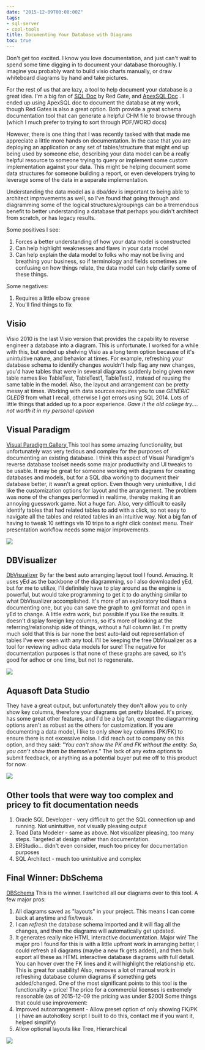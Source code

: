 ```yaml
---
date: "2015-12-09T00:00:00Z"
tags:
- sql-server
- cool-tools
title: Documenting Your Database with Diagrams
toc: true
---
```


Don't get too excited. I know you love documentation, and just can't wait to spend some time digging in to document your database thoroughly. I imagine you probably want to build visio charts manually, or draw whiteboard diagrams by hand and take pictures.

For the rest of us that are lazy, a tool to help document your database is a great idea. I'm a big fan of [SQL Doc](https://www.red-gate.com/products/sql-development/sql-doc/) by Red Gate, and [ApexSQL Doc](http://www.apexsql.com/sql_tools_doc.aspx) . I ended up using ApexSQL doc to document the database at my work, though Red Gates is also a great option. Both provide a great schema documentation tool that can generate a helpful CHM file to browse through (which I much prefer to trying to sort through PDF/WORD docs)

However, there is one thing that I was recently tasked with that made me appreciate a little more hands on documentation. In the case that you are deploying an application or any set of tables/structure that might end up being used by someone else, describing your data model can be a really helpful resource to someone trying to query or implement some custom implementation against your data. This might be helping document some data structures for someone building a report, or even developers trying to leverage some of the data in a separate implementation.

Understanding the data model as a dba/dev is important to being able to architect improvements as well, so I've found that going through and diagramming some of the logical structures/groupings can be a tremendous benefit to better understanding a database that perhaps you didn't architect from scratch, or has legacy results.

Some positives I see:

1.  Forces a better understanding of how your data model is constructed
2.  Can help highlight weaknesses and flaws in your data model
3.  Can help explain the data model to folks who may not be living and breathing your business, so if terminology and fields sometimes are confusing on how things relate, the data model can help clarify some of these things.

Some negatives:

1.  Requires a little elbow grease
2.  You'll find things to fix

## Visio

Visio 2010 is the last Visio version that provides the capability to reverse engineer a database into a diagram. This is unfortunate. I worked for a while with this, but ended up shelving Visio as a long term option because of it's unintuitive nature, and behavior at times. For example, refreshing your database schema to identify changes wouldn't help flag any new changes, you'd have tables that were in several diagrams suddenly being given new table names like TableTest, TableTest1, TableTest2, instead of reusing the same table in the model. Also, the layout and arrangement can be pretty messy at times. Working with data sources requires you to use _GENERIC OLEDB_ from what I recall, otherwise I got errors using SQL 2014. Lots of little things that added up to a poor experience.
_Gave it the old college try.... not worth it in my personal opinion_

## Visual Paradigm

[Visual Paradigm Gallery ](http://www.visual-paradigm.com/VPGallery/)
This tool has some amazing functionality, but unfortunately was very tedious and complex for the purposes of documenting an existing database. I think this aspect of Visual Paradigm's reverse database toolset needs some major productivity and UI tweaks to be usable. It may be great for someone working with diagrams for creating databases and models, but for a SQL dba working to document their database better, it wasn't a great option.
Even though very unintuitive, I did like the customization options for layout and the arrangement. The problem was none of the changes performed in realtime, thereby making it an annoying guesswork game. Not a huge fan. Also, very difficult to easily identify tables that had related tables to add with a click, so not easy to navigate all the tables and related tables in an intuitive way.
Not a big fan of having to tweak 10 settings via 10 trips to a right click context menu. Their presentation workflow needs some major improvements.

![](/images/visual-paradigm_e6bwlj_soeslm.jpg)

## DBVisualizer

[DbVisualizer](http://www.dbvis.com/)
By far the best auto arranging layout tool I found. Amazing. It uses yEd as the backbone of the diagramming, so I also downloaded yEd, but for me to utilize, I'll definitely have to play around as the engine is powerful, but would take programming to get it to do anything similar to what DbVisualizer accomplished. It's more of an exploratory tool than a documenting one, but you can save the graph to .gml format and open in yEd to change. A little extra work, but possible if you like the results. It doesn't display foreign key columns, so it's more of looking at the referring/relationship side of things, without a full column list.
I'm pretty much sold that this is bar none the best auto-laid out representation of tables I've ever seen with any tool. I'll be keeping the free DbVisualizer as a tool for reviewing adhoc data models for sure!
The negative for documentation purposes is that none of these graphs are saved, so it's good for adhoc or one time, but not to regenerate.

![](/images/dbvisualizer_ye4k4t.jpg)

## Aquasoft Data Studio

They have a great output, but unfortunately they don't allow you to only show key columns, therefore your diagrams get pretty bloated. It's pricey, has some great other features, and I'd be a big fan, except the diagramming options aren't as robust as the others for customization. If you are documenting a data model, I like to only show key columns (PK/FK) to ensure there is not excessive noise.
I did reach out to company on this option, and they said:
_"You can't show the PK and FK without the entity. So, you can't show them be themselves."_
The lack of any extra options to submit feedback, or anything as a potential buyer put me off to this product for now.

![](/images/aquasoft-data-studio_plr7hu.jpg)

## Other tools that were way too complex and pricey to fit documentation needs

1.  Oracle SQL Developer - very difficult to get the SQL connection up and running. Not unintuitive, not visually pleasing output
2.  Toad Data Modeler - same as above. Not visualizer pleasing, too many steps. Targeted at design rather than documentation.
3.  ERStudio... didn't even consider, much too pricey for documentation purposes
4.  SQL Architect - much too unintuitive and complex

## Final Winner: DbSchema

[DBSchema](http://www.dbschema.com/)
This is the winner. I switched all our diagrams over to this tool.
A few major pros:

1.  All diagrams saved as "layouts" in your project. This means I can come back at anytime and fix/tweak.
2.  I can _refresh_ the database schema imported and it will flag all the changes, and then the diagrams will automatically get updated.
3.  It generates really nice HTML interactive documentation. Major win!
The major pro I found for this is with a little upfront work in arranging better, I could refresh all diagrams (maybe a new fk gets added), and then bulk export all these as HTML interactive database diagrams with full detail. You can hover over the FK lines and it will highlight the relationship etc. This is great for usability! Also, removes a lot of manual work in refreshing database column diagrams if something gets added/changed.
One of the most significant points to this tool is the functionality + price! The price for a commercial licenses is extremely reasonable (as of 2015-12-09 the pricing was under $200)
Some things that could use improvement:
4.  Improved autoarrangement - Allow preset option of only showing FK/PK ( i have an autohotkey script I built to do this, contact me if you want it, helped simplify)
5.  Allow optional layouts like Tree, Hierarchical

![](/images/final-winner-dbschema_tyy0py.jpg)
